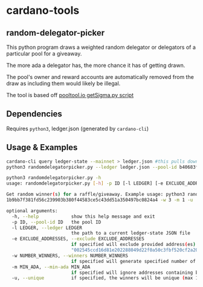 # cardano-tools

## random-delegator-picker

This python program draws a weighted random delegator or delegators of a particular pool for a giveaway. 

The more ada a delegator has, the more chance it has of getting drawn.

The pool's owner and reward accounts are automatically removed from the draw as including them would likely be illegal.

The tool is based off [pooltool.io getSigma.py script](https://github.com/papacarp/pooltool.io/tree/master/leaderLogs)

## Dependencies

Requires ```python3```, ledger.json (generated by ```cardano-cli```)

## Usage & Examples

```bash
cardano-cli query ledger-state --mainnet > ledger.json #this pulls down the latest ledger state and may take a while
python3 randomdelegatorpicker.py --ledger ledger.json --pool-id b40683f4baad755ff60f26dc73c3e371ac4c5e422feef2fc1f5f29bf --exclude 1b9bb7f381fd56c239903b380f44583ce5c43dd51a350497bc0824a4 --winners 3 --min-ada 1 --unique
```

```bash
python3 randomdelegatorpicker.py -h
usage: randomdelegatorpicker.py [-h] -p ID [-l LEDGER] [-e EXCLUDE_ADDRESSES] [-w NUMBER_WINNERS] [-m MIN_ADA] [-u]

Get random winner(s) for a raffle/giveaway. Example usage: python3 random.py -l ledger.json -p b40683f4baad755ff60f26dc73c3e371ac4c5e422feef2fc1f5f29bf -e
1b9bb7f381fd56c239903b380f44583ce5c43dd51a350497bc0824a4 -w 3 -m 1 -u

optional arguments:
  -h, --help            show this help message and exit
  -p ID, --pool-id ID   the pool ID
  -l LEDGER, --ledger LEDGER
                        the path to a current ledger-state JSON file
  -e EXCLUDE_ADDRESSES, --exclude EXCLUDE_ADDRESSES
                        if specified will exclude provided address(es) from the raffle. E.g. --exclude
                        "002545ccd16d81e202288049d22f0a50c3fbf520cf2a206ccd7765ff"
  -w NUMBER_WINNERS, --winners NUMBER_WINNERS
                        if specified will generate specified number of winners
  -m MIN_ADA, --min-ada MIN_ADA
                        if specified will ignore addresses containing balances below the provided threshold
  -u, --unique          if specified, the winners will be unique (max 1 prize per address)

```
